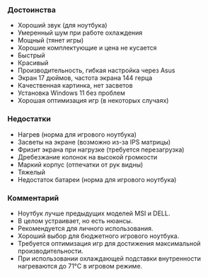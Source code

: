 ### **Достоинства**

- Хороший звук (для ноутбука)
- Умеренный шум при работе охлаждения
- Мощный (тянет игры)
- Хорошие комплектующие и цена не кусается
- Быстрый
- Красивый
- Производительность, гибкая настройка через Asus
- Экран 17 дюймов, частота экрана 144 герца
- Качественная картинка, нет засветов
- Установка Windows 11 без проблем
- Хорошая оптимизация игр (в некоторых случаях)

### **Недостатки**

- Нагрев (норма для игрового ноутбука)
- Засветы на экране (возможно из-за IPS матрицы)
- Фризит экрана при нагрузке (требуется перезагрузка)
- Дребезжание колонок на высокой громкости
- Маркий корпус (отпечатки от рук видны)
- Тяжелый
- Недостаток батареи (норма для игрового ноутбука)

### **Комментарий**

- Ноутбук лучше предыдущих моделей MSI и DELL.
- В целом устраивает, но есть нюансы.
- Рекомендуется для личного использования.
- Хороший выбор для бюджетного игрового ноутбука.
- Требуется оптимизация игр для достижения максимальной производительности.
- При использовании охлаждающей подставки внутренности нагреваются до 71°C в игровом режиме.

